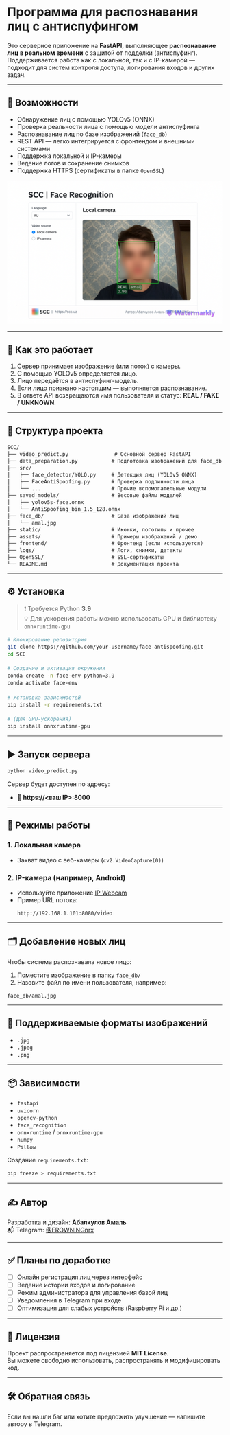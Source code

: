 # Программа для распознавания лиц с антиспуфингом

Это серверное приложение на **FastAPI**, выполняющее **распознавание лиц в реальном времени** с защитой от подделки (антиспуфинг).  
Поддерживается работа как с локальной, так и с IP-камерой — подходит для систем контроля доступа, логирования входов и других задач.

---

## 🔧 Возможности

- Обнаружение лиц с помощью YOLOv5 (ONNX)
- Проверка реальности лица с помощью модели антиспуфинга
- Распознавание лиц по базе изображений (`face_db`)
- REST API — легко интегрируется с фронтендом и внешними системами
- Поддержка локальной и IP-камеры
- Ведение логов и сохранение снимков
- Поддержка HTTPS (сертификаты в папке `OpenSSL`)

![DEMO](assets/demo.png)

---

## 🧠 Как это работает

1. Сервер принимает изображение (или поток) с камеры.
2. С помощью YOLOv5 определяется лицо.
3. Лицо передаётся в антиспуфинг-модель.
4. Если лицо признано настоящим — выполняется распознавание.
5. В ответе API возвращаются имя пользователя и статус: **REAL / FAKE / UNKNOWN**.

---

## 📁 Структура проекта

```
SCC/
├── video_predict.py               # Основной сервер FastAPI
├── data_preparation.py           # Подготовка изображений для face_db
├── src/
│   ├── face_detector/YOLO.py     # Детекция лиц (YOLOv5 ONNX)
│   ├── FaceAntiSpoofing.py       # Проверка подлинности лица
│   └── ...                       # Прочие вспомогательные модули
├── saved_models/                 # Весовые файлы моделей
│   ├── yolov5s-face.onnx
│   └── AntiSpoofing_bin_1.5_128.onnx
├── face_db/                      # База изображений лиц
│   └── amal.jpg
├── static/                       # Иконки, логотипы и прочее
├── assets/                       # Примеры изображений / демо
├── frontend/                     # Фронтенд (если используется)
├── logs/                         # Логи, снимки, детекты
├── OpenSSL/                      # SSL-сертификаты
└── README.md                     # Документация проекта
```

---

## ⚙️ Установка

> ❗ Требуется Python **3.9**  
> 💡 Для ускорения работы можно использовать GPU и библиотеку `onnxruntime-gpu`

```bash
# Клонирование репозитория
git clone https://github.com/your-username/face-antispoofing.git
cd SCC

# Создание и активация окружения
conda create -n face-env python=3.9
conda activate face-env

# Установка зависимостей
pip install -r requirements.txt

# (Для GPU-ускорения)
pip install onnxruntime-gpu
```

---

## ▶️ Запуск сервера

```bash
python video_predict.py
```

Сервер будет доступен по адресу:

- 🔗 **https://<ваш IP>:8000**

---

## 🎥 Режимы работы

### 1. Локальная камера

- Захват видео с веб-камеры (`cv2.VideoCapture(0)`)

### 2. IP-камера (например, Android)

- Используйте приложение [IP Webcam](https://play.google.com/store/apps/details?id=com.pas.webcam)
- Пример URL потока:
  ```
  http://192.168.1.101:8080/video
  ```

---

## 🗂 Добавление новых лиц

Чтобы система распознавала новое лицо:

1. Поместите изображение в папку `face_db/`
2. Назовите файл по имени пользователя, например:

```
face_db/amal.jpg
```

---

## 📸 Поддерживаемые форматы изображений

- `.jpg`
- `.jpeg`
- `.png`

---

## 📦 Зависимости

- `fastapi`
- `uvicorn`
- `opencv-python`
- `face_recognition`
- `onnxruntime` / `onnxruntime-gpu`
- `numpy`
- `Pillow`

Создание `requirements.txt`:

```bash
pip freeze > requirements.txt
```

---

## ✍️ Автор

Разработка и дизайн: **Абалкулов Амаль**  
📬 Telegram: [@FROWNINGnrx](https://t.me/FROWNINGnrx)

---

## ✅ Планы по доработке

- [ ] Онлайн регистрация лиц через интерфейс
- [ ] Ведение истории входов и логирование
- [ ] Режим администратора для управления базой лиц
- [ ] Уведомления в Telegram при входе
- [ ] Оптимизация для слабых устройств (Raspberry Pi и др.)

---

## 📄 Лицензия

Проект распространяется под лицензией **MIT License**.  
Вы можете свободно использовать, распространять и модифицировать код.

---

## 🛠 Обратная связь

Если вы нашли баг или хотите предложить улучшение — напишите автору в Telegram.
